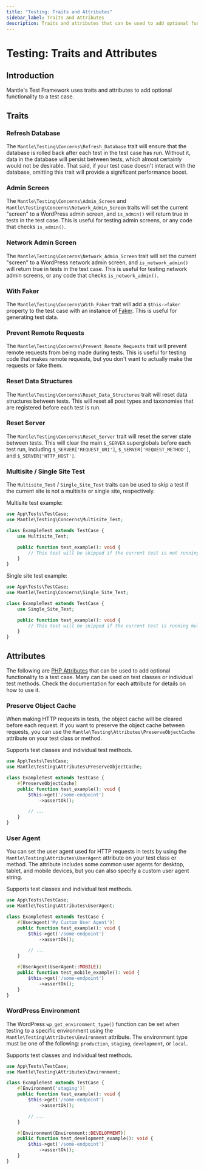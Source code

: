 ```yaml
---
title: "Testing: Traits and Attributes"
sidebar_label: Traits and Attributes
description: Traits and attributes that can be used to add optional functionality to a test case.
---
```


# Testing: Traits and Attributes

## Introduction

Mantle's Test Framework uses traits and attributes to add optional functionality
to a test case.

## Traits

### Refresh Database

The `Mantle\Testing\Concerns\Refresh_Database` trait will ensure that the
database is rolled back after each test in the test case has run. Without it,
data in the database will persist between tests, which almost certainly would
not be desirable. That said, if your test case doesn't interact with the
database, omitting this trait will provide a significant performance boost.

### Admin Screen

The `Mantle\Testing\Concerns\Admin_Screen` and
`Mantle\Testing\Concerns\Network_Admin_Screen` traits will set the current
"screen" to a WordPress admin screen, and `is_admin()` will return true in tests
in the test case. This is useful for testing admin screens, or any code that
checks `is_admin()`.

### Network Admin Screen

The `Mantle\Testing\Concerns\Network_Admin_Screen` trait will set the current
"screen" to a WordPress network admin screen, and `is_network_admin()` will
return true in tests in the test case. This is useful for testing network admin
screens, or any code that checks `is_network_admin()`.

### With Faker

The `Mantle\Testing\Concerns\With_Faker` trait will add a `$this->faker` property to the test case with
an instance of [Faker](https://fakerphp.github.io/). This is useful for
generating test data.

### Prevent Remote Requests

The `Mantle\Testing\Concerns\Prevent_Remote_Requests` trait will prevent remote
requests from being made during tests. This is useful for testing code that
makes remote requests, but you don't want to actually make the requests or fake
them.

### Reset Data Structures

The `Mantle\Testing\Concerns\Reset_Data_Structures` trait will reset data
structures between tests. This will reset all post types and taxonomies that are
registered before each test is run.

### Reset Server

The `Mantle\Testing\Concerns\Reset_Server` trait will reset the server state
between tests. This will clear the main `$_SERVER` superglobals before each test
run, including `$_SERVER['REQUEST_URI']`, `$_SERVER['REQUEST_METHOD']`, and
`$_SERVER['HTTP_HOST']`.

### Multisite / Single Site Test

The `Multisite_Test` / `Single_Site_Test` traits can be used to skip a test if
the current site is not a multisite or single site, respectively.

Multisite test example:

```php
use App\Tests\TestCase;
use Mantle\Testing\Concerns\Multisite_Test;

class ExampleTest extends TestCase {
    use Multisite_Test;

    public function test_example(): void {
        // This test will be skipped if the current test is not running multisite.
    }
}
```

Single site test example:

```php
use App\Tests\TestCase;
use Mantle\Testing\Concerns\Single_Site_Test;

class ExampleTest extends TestCase {
    use Single_Site_Test;

    public function test_example(): void {
        // This test will be skipped if the current test is running multisite.
    }
}
```

## Attributes

The following are [PHP
Attributes](https://www.php.net/manual/en/language.attributes.overview.php) that
can be used to add optional functionality to a test case. Many can be used on
test classes or individual test methods. Check the documentation for each
attribute for details on how to use it.

### Preserve Object Cache

When making HTTP requests in tests, the object cache will be cleared before each
request. If you want to preserve the object cache between requests, you can use
the `Mantle\Testing\Attributes\PreserveObjectCache` attribute on your test class or
method.

Supports test classes and individual test methods.

```php
use App\Tests\TestCase;
use Mantle\Testing\Attributes\PreserveObjectCache;

class ExampleTest extends TestCase {
    #[PreserveObjectCache]
    public function test_example(): void {
        $this->get('/some-endpoint')
            ->assertOk();

        // ...
    }
}
```

### User Agent

You can set the user agent used for HTTP requests in tests by using the
`Mantle\Testing\Attributes\UserAgent` attribute on your test class or method.
The attribute includes some common user agents for desktop, tablet, and mobile
devices, but you can also specify a custom user agent string.

Supports test classes and individual test methods.

```php
use App\Tests\TestCase;
use Mantle\Testing\Attributes\UserAgent;

class ExampleTest extends TestCase {
    #[UserAgent('My Custom User Agent')]
    public function test_example(): void {
        $this->get('/some-endpoint')
            ->assertOk();

        // ...
    }

    #[UserAgent(UserAgent::MOBILE)]
    public function test_mobile_example(): void {
        $this->get('/some-endpoint')
            ->assertOk();
    }
}
```

### WordPress Environment

The WordPress `wp_get_environment_type()` function can be set when testing to a specific
environment using the `Mantle\Testing\Attributes\Environment` attribute. The environment
type must be one of the following: `production`, `staging`, `development`, or `local`.

Supports test classes and individual test methods.

```php
use App\Tests\TestCase;
use Mantle\Testing\Attributes\Environment;

class ExampleTest extends TestCase {
    #[Environment('staging')]
    public function test_example(): void {
        $this->get('/some-endpoint')
            ->assertOk();

        // ...
    }

    #[Environment(Environment::DEVELOPMENT)]
    public function test_development_example(): void {
        $this->get('/some-endpoint')
            ->assertOk();
    }
}
```